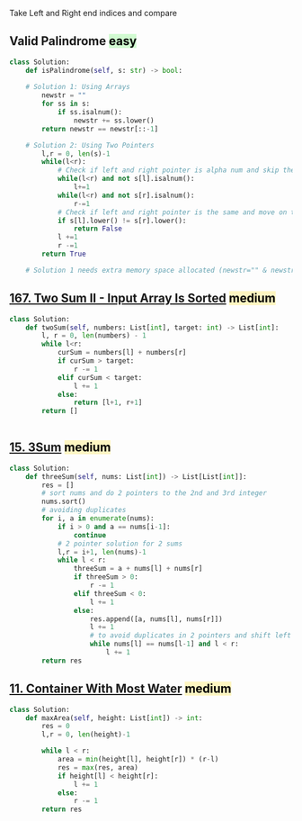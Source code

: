 Take Left and Right end indices and compare

## Valid Palindrome <mark style="background: #BBFABBA6;">easy</mark>

```python
class Solution:
    def isPalindrome(self, s: str) -> bool:
    
    # Solution 1: Using Arrays
        newstr = "" 
        for ss in s:
            if ss.isalnum():
                newstr += ss.lower()
        return newstr == newstr[::-1]

    # Solution 2: Using Two Pointers
        l,r = 0, len(s)-1
        while(l<r):
            # Check if left and right pointer is alpha num and skip the index if its not
            while(l<r) and not s[l].isalnum():
                l+=1
            while(l<r) and not s[r].isalnum():
                r-=1
            # Check if left and right pointer is the same and move on to the next index
            if s[l].lower() != s[r].lower():
                return False
            l +=1
            r -=1
        return True

    # Solution 1 needs extra memory space allocated (newstr="" & newstr[::-1]) but Solution 2 doesn't

```

## [167. Two Sum II - Input Array Is Sorted](https://leetcode.com/problems/two-sum-ii-input-array-is-sorted/) <mark style="background: #FFF3A3A6;">medium</mark>

```python
class Solution:
    def twoSum(self, numbers: List[int], target: int) -> List[int]:
        l, r = 0, len(numbers) - 1
        while l<r:
            curSum = numbers[l] + numbers[r]
            if curSum > target:
                r -= 1
            elif curSum < target:
                l += 1
            else:
                return [l+1, r+1]
        return []
            
```

## [15. 3Sum](https://leetcode.com/problems/3sum/) <mark style="background: #FFF3A3A6;">medium</mark>
```python
class Solution:
    def threeSum(self, nums: List[int]) -> List[List[int]]:
        res = []
        # sort nums and do 2 pointers to the 2nd and 3rd integer 
        nums.sort()
        # avoiding duplicates
        for i, a in enumerate(nums):
            if i > 0 and a == nums[i-1]:
                continue
            # 2 pointer solution for 2 sums
            l,r = i+1, len(nums)-1
            while l < r:
                threeSum = a + nums[l] + nums[r]
                if threeSum > 0:
                    r -= 1
                elif threeSum < 0:
                    l += 1
                else:
                    res.append([a, nums[l], nums[r]])
                    l += 1
                    # to avoid duplicates in 2 pointers and shift left pointer if duplicate found
                    while nums[l] == nums[l-1] and l < r:
                        l += 1
        return res
```

## [11. Container With Most Water](https://leetcode.com/problems/container-with-most-water/) <mark style="background: #FFF3A3A6;">medium</mark>

```python
class Solution:
    def maxArea(self, height: List[int]) -> int:
        res = 0
        l,r = 0, len(height)-1

        while l < r:
            area = min(height[l], height[r]) * (r-l)
            res = max(res, area)
            if height[l] < height[r]:
                l += 1
            else: 
                r -= 1
        return res
            
```